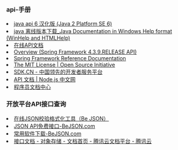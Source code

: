 <H3>api-手册</H3>
<li> <A HREF="https://www.oschina.net/uploads/doc/javase-6-doc-api-zh_CN/overview-summary.html">java api 6 汉化版 (Java 2 Platform SE 6)</A></li>
<li> <A HREF="http://javadoc.allimant.org/">java 离线版本下载_Java Documentation in Windows Help format (WinHelp and HTMLHelp)</A></li>
<li> <A HREF="http://tool.oschina.net/apidocs/">在线API文档</A></li>
<li> <A HREF="http://docs.spring.io/spring/docs/current/javadoc-api/">Overview (Spring Framework 4.3.9.RELEASE API)</A></li>
<li> <A HREF="http://docs.spring.io/spring-framework/docs/4.2.4.RELEASE/spring-framework-reference/html/index.html">Spring Framework Reference Documentation</A></li>
<li> <A HREF="https://opensource.org/licenses/mit-license.php">The MIT License | Open Source Initiative</A></li>
<li> <A HREF="https://www.sdk.cn/">SDK.CN - 中国领先的开发者服务平台</A></li>
<li> <A HREF="http://nodejs.cn/api/">API 文档 | Node.js 中文网</A></li>
<li> <A HREF="https://www.667123.com/">程序员文档中心</A></li>

<H3>开放平台API接口查询</H3>
<li> <A HREF="http://www.bejson.com/">在线JSON校验格式化工具（Be JSON）</A></li>
<li> <A HREF="http://www.bejson.com/knownjson/webInterface/">JSON API免费接口-BeJSON.com</A></li>
<li> <A HREF="http://www.bejson.com/soft/">常用软件下载-BeJSON.com</A></li>
<li> <A HREF="https://cloud.tencent.com/document/product/436/12263">接口文档 - 对象存储 - 文档首页 - 腾讯云文档平台 - 腾讯云</A></li>
